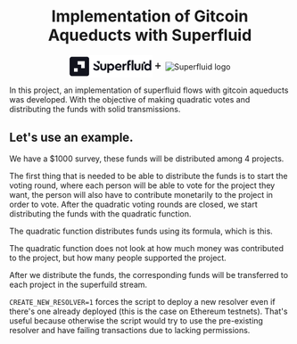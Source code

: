 <h1 align="center">Implementation of Gitcoin Aqueducts with Superfluid
</h1>

<p align="center">
<img  width="150" align="center" padding="0 0 10px" alt="Superfluid logo" src="https://github.com/superfluid-finance/protocol-monorepo/raw/dev/sf-logo.png" /> ➕ <img src=""/> <img  width="150" align="center" padding="0 0 10px" alt="Superfluid logo" src="https://global.discourse-cdn.com/standard11/uploads/gitcoin1/original/1X/7074a77ab7768030574e7b2aebeff2d491886f55.png"/> 
</p>

In this project, an implementation of superfluid flows with gitcoin aqueducts was developed. With the objective of making quadratic votes and distributing the funds with solid transmissions.

## Let's use an example.

We have a $1000 survey, these funds will be distributed among 4 projects.

The first thing that is needed to be able to distribute the funds is to start the voting round, where each person will be able to vote for the project they want, the person will also have to contribute monetarily to the project in order to vote.
After the quadratic voting rounds are closed, we start distributing the funds with the quadratic function.

The quadratic function distributes funds using its formula, which is this.



The quadratic function does not look at how much money was contributed to the project, but how many people supported the project.

After we distribute the funds, the corresponding funds will be transferred to each project in the superfuild stream.

`CREATE_NEW_RESOLVER=1` forces the script to deploy a new resolver even if there's one already deployed (this is the case on Ethereum testnets). That's useful because otherwise the script would try to use the pre-existing resolver and have failing transactions due to lacking permissions.
